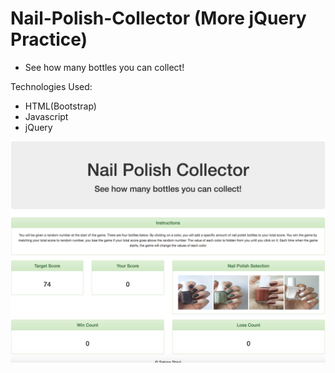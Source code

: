 # Nail-Polish-Collector (More jQuery Practice)

* See how many bottles you can collect! 

Technologies Used:

* HTML(Bootstrap)
* Javascript 
* jQuery

![game](https://github.com/shivjisakina/Nail-Polish-Collector/blob/master/Screen%20Shot%202017-08-07%20at%2011.05.50%20PM.png)

